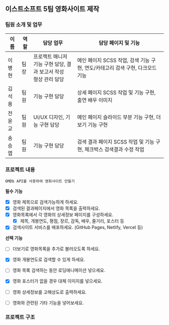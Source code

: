 ## 이스트소프트 5팀 영화사이트 제작

### 팀원 소개 및 업무
| **이름** | **역할** | **담당 업무** | **담당 페이지 및 기능** |
| --- | --- | --- | --- |
| 이병현 | 팀장 | 프로젝트 매니저<br> 기능 구현 담당, 결과 보고서 작성<br> 형상 관리 담당 | 메인 페이지 SCSS 작업, 검색 기능 구현, 연도/카테고리 검색 구현, 다크모드 기능 |
| 김석용 | 팀원 | 기능 구현 담당 | 상세 페이지 SCSS 작업 및 기능 구현, 출연 배우 이미지 |
| 전윤교 | 팀원 | UI/UX 디자인, 기능 구현 담당 | 메인 페이지 슬라이드 부분 기능 구현, 더보기 기능 구현 |
| 송승엽 | 팀원 | 기능 구현 담당 | 검색 결과 페이지 SCSS 작업 및 기능 구현, 체크박스 검색결과 수정 작업 |


### 프로젝트 내용
    OMDb API를 사용하여 영화사이트 만들기

**필수 기능** 
- [x]  영화 제목으로 검색가능하게 하세요.
- [x]  검색된 결과페이지에서 영화 목록을 출력하세요.
- [x]  영화목록에서 각 영화의 상세정보 페이지를 구성하세요.
    - [x]  제목, 개봉연도, 평점, 장르, 감독, 배우, 줄거리, 포스터 등
- [x]  검색사이트 서비스를 배포하세요. (GitHub Pages, Netlify, Vercel 등)

**선택 기능** 

- [ ]  더보기로 영화목록을 추가로 불러오도록 하세요.
- [x]  영화 개봉연도로 검색할 수 있게 하세요.
- [ ]  영화 목록 검색하는 동안 로딩애니메이션 넣으세요.
- [x]  영화 포스터가 없을 경우 대체 이미지를 넣으세요.
- [ ]  영화 상세정보를 고해상도로 출력하세요.
- [ ]  영화와 관련된 기타 기능을 넣어보세요.


### 프로젝트 구조
